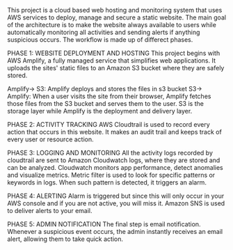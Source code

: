 This project is a cloud based web hosting and monitoring system that uses AWS services to deploy, manage and secure a static website. The main goal of the architecture is to make the website always available to users while automatically monitoring all activities and sending alerts if anything suspicious occurs. The workflow is made up of differect phases.

PHASE 1: WEBSITE DEPLOYMENT AND HOSTING
   This project begins with AWS Amplify, a fully managed service that simplifies web applications. It uploads the sites' static files to an Amazon S3 bucket where they are safely stored. 
   
   Amplify-> S3: Amplify deploys and stores the files in s3 bucket
   S3-> Amplify: When a user visits the site from their browser, Amplify fetches those files from the S3 bucket and serves them to the user.
     S3 is the storage layer while Amplify is the deployment and delivery layer.

PHASE 2: ACTIVITY TRACKING
   AWS Cloudtrail is used to record every action that occurs in this website. It makes an audit trail and keeps track of every user or resource action.

PHASE 3: LOGGING AND MONITORING
   All the activity logs recorded by cloudtrail are sent to Amazon Cloudwatch logs, where they are stored and can be analyzed. Cloudwatch monitors app performance, detect anomalies and visualize metrics. Metric filter is used to look for specific patterns or keywords in logs. When such pattern is detected, it triggers an alarm.

PHASE 4: ALERTING
   Alarm is triggered but since this will only occur in your AWS console and if you are not active, you will miss it. Amazon SNS is used to deliver alerts to your email.

PHASE 5: ADMIN NOTIFICATION
   The final step is email notification. Whenever a suspicious event occurs, the admin instantly receives an email alert, allowing them to take quick action. 
